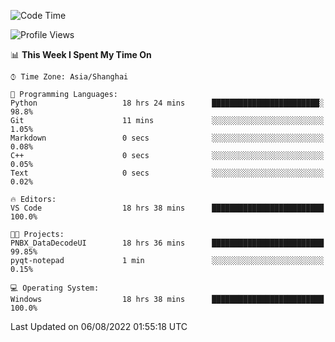 <!--START_SECTION:waka-->
![Code Time](http://img.shields.io/badge/Code%20Time-192%20hrs%2011%20mins-blue)

![Profile Views](http://img.shields.io/badge/Profile%20Views-0-blue)

📊 **This Week I Spent My Time On** 

```text
⌚︎ Time Zone: Asia/Shanghai

💬 Programming Languages: 
Python                   18 hrs 24 mins      ████████████████████████░   98.8% 
Git                      11 mins             ░░░░░░░░░░░░░░░░░░░░░░░░░   1.05% 
Markdown                 0 secs              ░░░░░░░░░░░░░░░░░░░░░░░░░   0.08% 
C++                      0 secs              ░░░░░░░░░░░░░░░░░░░░░░░░░   0.05% 
Text                     0 secs              ░░░░░░░░░░░░░░░░░░░░░░░░░   0.02%

🔥 Editors: 
VS Code                  18 hrs 38 mins      █████████████████████████   100.0%

🐱‍💻 Projects: 
PNBX_DataDecodeUI        18 hrs 36 mins      █████████████████████████   99.85% 
pyqt-notepad             1 min               ░░░░░░░░░░░░░░░░░░░░░░░░░   0.15%

💻 Operating System: 
Windows                  18 hrs 38 mins      █████████████████████████   100.0%

```


 Last Updated on 06/08/2022 01:55:18 UTC
<!--END_SECTION:waka-->